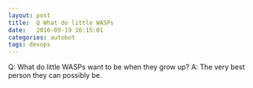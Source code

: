 ```yaml
---
layout: post
title:  Q What do little WASPs
date:   2016-09-19 16:15:01
categories: autobot
tags: devops
---
```


Q:	What do little WASPs want to be when they grow up?
A:	The very best person they can possibly be.
